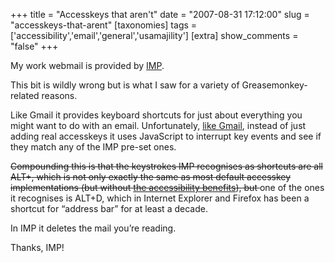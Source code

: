 +++
title = "Accesskeys that aren't"
date = "2007-08-31 17:12:00"
slug = "accesskeys-that-arent"
[taxonomies]
tags = ['accessibility','email','general','usamajility']
[extra]
show_comments = "false"
+++

My work webmail is provided by [IMP](http://www.horde.org/imp/).

<ins datetime="2007-08-31T17:39Z"></ins>

This bit is wildly wrong but is what I saw for a variety of Greasemonkey-related reasons.

  
<del datetime="2007-08-31T17:39Z"></del>

Like Gmail it provides keyboard shortcuts for just about everything you might want to do with an email. Unfortunately, [like Gmail](http://diveintomark.org/archives/2004/04/10/gmail-accessibility), instead of just adding real accesskeys it uses JavaScript to interrupt key events and see if they match any of the IMP pre-set ones.

<del datetime="2007-08-31T17:39Z">Compounding this is that the keystrokes IMP recognises as shortcuts are all ALT+<key>, which is not only exactly the same as most default accesskey implementations (but without [the accessibility benefits](http://diveintoaccessibility.org/day_15_defining_keyboard_shortcuts.html)), but </key></del>one of the ones it recognises is ALT+D, which in Internet Explorer and Firefox has been a shortcut for “address bar” for at least a decade.

In IMP it deletes the mail you’re reading.

Thanks, IMP!
